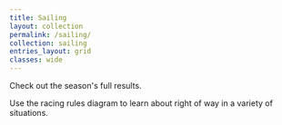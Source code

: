 ```yaml
---
title: Sailing
layout: collection
permalink: /sailing/
collection: sailing
entries_layout: grid
classes: wide
---
```

Check out the season's full results.

Use the racing rules diagram to learn about right of way in a variety of situations.

